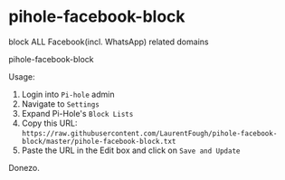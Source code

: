 # pihole-facebook-block
block ALL Facebook(incl. WhatsApp) related domains

pihole-facebook-block

Usage:
1. Login into `Pi-hole` admin
2. Navigate to `Settings`
3. Expand Pi-Hole's `Block Lists`
4. Copy this URL: `https://raw.githubusercontent.com/LaurentFough/pihole-facebook-block/master/pihole-facebook-block.txt`
5. Paste the URL in the Edit box and click on `Save and Update`

Donezo.
